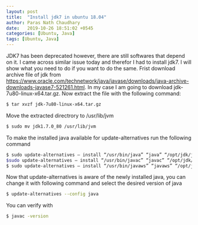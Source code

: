 ```yaml
---
layout: post
title:  "Install jdk7 in ubuntu 18.04"
author: Paras Nath Chaudhary
date:   2019-10-26 18:51:02 +0545
categories: [Ubuntu, Java]
tags: [Ubuntu, Java]
---
```

JDK7 has been deprecated however, there are still softwares that depend on it. I came across similar issue today and therefor I had to install jdk7. I will show what you need to do if you want to do the same. Frist download archive file of jdk from https://www.oracle.com/technetwork/java/javase/downloads/java-archive-downloads-javase7-521261.html. In my case I am going to download jdk-7u80-linux-x64.tar.gz. Now extract the file with the following command:
```bash
$ tar xvzf jdk-7u80-linux-x64.tar.gz
```
Move the extracted directrory to /usr/lib/jvm
```bash
$ sudo mv jdk1.7.0_80 /usr/lib/jvm
```

To make the installed java available for update-alternatives run the following command
``` bash
$ sudo update-alternatives — install “/usr/bin/java” “java” “/opt/jdk/jdk1.7.0_80/bin/java” 1
$sudo update-alternatives — install “/usr/bin/javac” “javac” “/opt/jdk/jdk1.7.0_80/bin/javac” 1
$ sudo update-alternatives — install “/usr/bin/javaws” “javaws” “/opt/jdk/jdk1.7.0_80/bin/javaws” 1
```
Now that update-alternatives is aware of the newly installed java, you can change it with following command and select the desired version of java
```bash
$ update-alternatives --config java
```
You can verify with
```bash
$ javac -version
```
